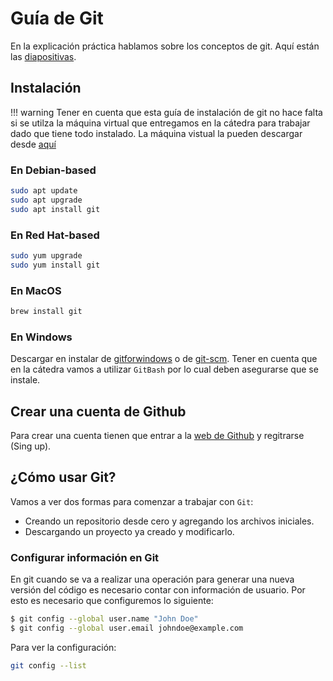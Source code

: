 Guía de Git
===========

En la explicación práctica hablamos sobre los conceptos de git. Aquí están las
[diapositivas](https://docs.google.com/presentation/d/1pQyjBfV_tz7M2PCS3nvcnHsRaJmJaWhbYeIzzddTfVA/edit?usp=sharing).

## Instalación

!!! warning
    Tener en cuenta que esta guía de instalación de git no hace falta si se
    utilza la máquina virtual que entregamos en la cátedra para trabajar dado
    que tiene todo instalado.
    La máquina vistual la pueden descargar desde [aquí](https://catedras.info.unlp.edu.ar/mod/url/view.php?id=24366)

### En Debian-based

```bash
sudo apt update
sudo apt upgrade
sudo apt install git
```

### En Red Hat-based

```bash
sudo yum upgrade
sudo yum install git
```

### En MacOS

```bash
brew install git
```

### En Windows

Descargar en instalar de [gitforwindows](https://gitforwindows.org/) o de
[git-scm](https://git-scm.com/download/win). Tener en cuenta que en la cátedra
vamos a utilizar `GitBash` por lo cual deben asegurarse que se instale.

## Crear una cuenta de Github

Para crear una cuenta tienen que entrar a la
[web de Github](https://github.com/) y regitrarse (Sing up).

## ¿Cómo usar Git?

Vamos a ver dos formas para comenzar a trabajar con `Git`:

- Creando un repositorio desde cero y agregando los archivos iniciales.
- Descargando un proyecto ya creado y modificarlo.

### Configurar información en Git

En git cuando se va a realizar una operación para generar una nueva versión del
código es necesario contar con información de usuario. Por esto es necesario que
configuremos lo siguiente:

```bash
$ git config --global user.name "John Doe"
$ git config --global user.email johndoe@example.com
```

Para ver la configuración:

```bash
git config --list
```
